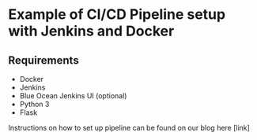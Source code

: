# Example of CI/CD Pipeline setup with Jenkins and Docker

## Requirements
* Docker
* Jenkins
* Blue Ocean Jenkins UI (optional)
* Python 3
* Flask

Instructions on how to set up pipeline can be found on our blog here [link]